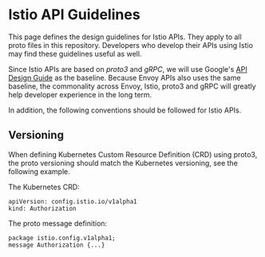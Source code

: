# Istio API Guidelines

This page defines the design guidelines for Istio APIs. They apply to
all proto files in this repository. Developers who develop their APIs
using Istio may find these guidelines useful as well.

Since Istio APIs are based on _proto3_ and _gRPC_, we will use
Google's [API Design Guide](https://cloud.google.com/apis/design) as
the baseline. Because Envoy APIs also uses the same baseline, the
commonality across Envoy, Istio, proto3 and gRPC will greatly help
developer experience in the long term.

In addition, the following conventions should be followed for Istio
APIs.

## Versioning

When defining Kubernetes Custom Resource Definition (CRD) using
proto3, the proto versioning should match the Kubernetes versioning,
see the following example.

The Kubernetes CRD:

```
apiVersion: config.istio.io/v1alpha1
kind: Authorization
```

The proto message definition:
```
package istio.config.v1alpha1;
message Authorization {...}
```
